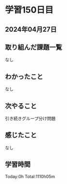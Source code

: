 # 学習150日目
## 2024年04月27日
## 取り組んだ課題一覧
なし
## わかったこと
なし
## 次やること
引き続きグループ分け問題
## 感じたこと
なし
## 学習時間
Today:0h Total:1110h05m
